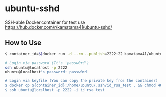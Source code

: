 # ubuntu-sshd
SSH-able Docker container for test use
https://hub.docker.com/r/kamatama41/ubuntu-sshd/

## How to Use
```sh
$ container_id=$(docker run -d --rm --publish=2222:22 kamatama41/ubuntu-sshd)

# Login via password (It's 'passw0rd')
ssh ubuntu@localhost -p 2222
ubuntu@localhost's password: passw0rd

# Login via keyfile (You can copy the private key from the container)
$ docker cp ${container_id}:/home/ubuntu/.ssh/id_rsa_test . && chmod 400 id_rsa_test
$ ssh ubuntu@localhost -p 2222 -i id_rsa_test
```
